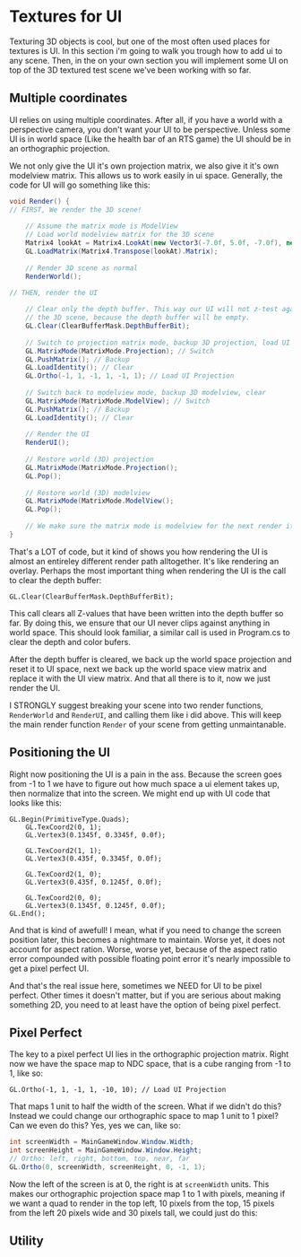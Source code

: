 # Textures for UI
Texturing 3D objects is cool, but one of the most often used places for textures is UI. In this section i'm going to walk you trough how to add ui to any scene. Then, in the on your own section you will implement some UI on top of the 3D textured test scene we've been working with so far.

## Multiple coordinates

UI relies on using multiple coordinates. After all, if you have a world with a perspective camera, you don't want your UI to be perspective. Unless some UI is in world space (Like the health bar of an RTS game) the UI should be in an orthographic projection.

We not only give the UI it's own projection matrix, we also give it it's own modelview matrix. This allows us to work easily in ui space. Generally, the code for UI will go something like this:

```cs
void Render() {
// FIRST, We render the 3D scene!
    
    // Assume the matrix mode is ModelView
    // Load world modelview matrix for the 3D scene
    Matrix4 lookAt = Matrix4.LookAt(new Vector3(-7.0f, 5.0f, -7.0f), new Vector3(0.0f, 0.0f, 0.0f), new Vector3(0.0f, 1.0f, 0.0f));
    GL.LoadMatrix(Matrix4.Transpose(lookAt).Matrix);
    
    // Render 3D scene as normal
    RenderWorld();
    
// THEN, render the UI

    // Clear only the depth buffer. This way our UI will not z-test against
    // the 3D scene, because the depth buffer will be empty.
    GL.Clear(ClearBufferMask.DepthBufferBit);
    
    // Switch to projection matrix mode, backup 3D projection, load UI projection
    GL.MatrixMode(MatrixMode.Projection); // Switch
    GL.PushMatrix(); // Backup
    GL.LoadIdentity(); // Clear
    GL.Ortho(-1, 1, -1, 1, -1, 1); // Load UI Projection
    
    // Switch back to modelview mode, backup 3D modelview, clear
    GL.MatrixMode(MatrixMode.ModelView); // Switch
    GL.PushMatrix(); // Backup
    GL.LoadIdentity(); // Clear
    
    // Render the UI
    RenderUI();
    
    // Restore world (3D) projection
    GL.MatrixMode(MatrixMode.Projection();
    GL.Pop();
    
    // Restore world (3D) modelview
    GL.MatrixMode(MatrixMode.ModelView();
    GL.Pop();
    
    // We make sure the matrix mode is modelview for the next render iteration
}
```

That's a LOT of code, but it kind of shows you how rendering the UI is almost an entireley different render path alltogether. It's like rendering an overlay. Perhaps the most important thing when rendering the UI is the call to clear the depth buffer:

```
GL.Clear(ClearBufferMask.DepthBufferBit);
```

This call clears all Z-values that have been written into the depth buffer so far. By doing this, we ensure that our UI never clips against anything in world space. This should look familiar, a similar call is used in Program.cs to clear the depth and color bufers.

After the depth buffer is cleared, we back up the world space projection and reset it to UI space, next we back up the world space view matrix and replace it with the UI view matrix. And that all there is to it, now we just render the UI.

I STRONGLY suggest breaking your scene into two render functions, ```RenderWorld``` and ```RenderUI```, and calling them like i did above. This will keep the main render function ```Render``` of your scene from getting unmaintanable.

## Positioning the UI
Right now positioning the UI is a pain in the ass. Because the screen goes from -1 to 1 we have to figure out how much space a ui element takes up, then normalize that into the screen. We might end up with UI code that looks like this:

```
GL.Begin(PrimitiveType.Quads);
    GL.TexCoord2(0, 1);
    GL.Vertex3(0.1345f, 0.3345f, 0.0f);
    
    GL.TexCoord2(1, 1);  
    GL.Vertex3(0.435f, 0.3345f, 0.0f);
    
    GL.TexCoord2(1, 0);
    GL.Vertex3(0.435f, 0.1245f, 0.0f); 
    
    GL.TexCoord2(0, 0);
    GL.Vertex3(0.1345f, 0.1245f, 0.0f); 
GL.End();
```

And that is kind of awefull! I mean, what if you need to change the screen position later, this becomes a nightmare to maintain. Worse yet, it does not account for aspect ration. Worse, worse yet, because of the aspect ratio error compounded with possible floating point error it's nearly impossible to get a pixel perfect UI.

And that's the real issue here, sometimes we NEED for UI to be pixel perfect. Other times it doesn't matter, but if you are serious about making something 2D, you need to at least have the option of being pixel perfect.

## Pixel Perfect

The key to a pixel perfect UI lies in the orthographic projection matrix. Right now we have the space map to NDC space, that is a cube ranging from -1 to 1, like so:

```
GL.Ortho(-1, 1, -1, 1, -10, 10); // Load UI Projection
```

That maps 1 unit to half the width of the screen. What if we didn't do this? Instead we could change our orthographic space to map 1 unit to 1 pixel? Can we even do this? Yes, yes we can, like so:

```cs
int screenWidth = MainGameWindow.Window.Width;
int screenHeight = MainGameWindow.Window.Height;
// Ortho: left, right, bottom, top, near, far
GL.Ortho(0, screenWidth, screenHeight, 0, -1, 1);
```

Now the left of the screen is at 0, the right is at ```screenWidth``` units. This makes our orthographic projection space map 1 to 1 with pixels, meaning if we want a quad to render in the top left, 10 pixels from the top, 15 pixels from the left 20 pixels wide and 30 pixels tall, we could just do this:



## Utility